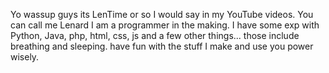 Yo wassup guys its LenTime or so I would say in my YouTube videos.
You can call me Lenard I am a programmer in the making.
I have some exp with Python, Java, php, html, css, js and a few other things...
those include breathing and sleeping.
have fun with the stuff I make and use you power wisely.

<!---
EkkoLenser/EkkoLenser is a ✨ special ✨ repository because its `README.md` (this file) appears on your GitHub profile.
You can click the Preview link to take a look at your changes.
--->
